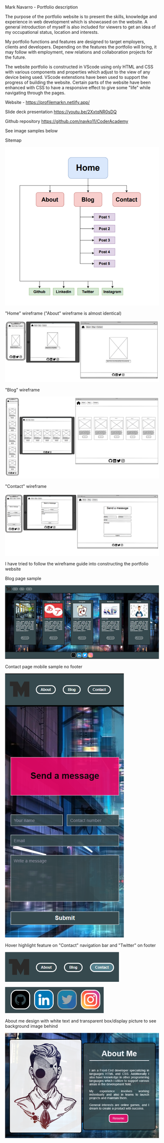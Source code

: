Mark Navarro - Portfolio description

The purpose of the portfolio website is to present the skills, knowledge and experience in web development which is showcased on the website. A general introduction of myself is also included for viewers to get an idea of my occupational status, location and interests. 


My portfolio functions and features are designed to target employers, clients and developers. Depending on the features the portfolio will bring, it may follow with employment, new relations and collaboration projects for the future.


The website portfolio is constructed in VScode using only HTML and CSS with various components and properties which adjust to the view of any device being used. VScode extenstions have been used to support the progress of building the website. Certain parts of the website have been enhanced with CSS to have a responsive effect to give some "life" while navigating through the pages. 

Website - https://profilemarkn.netlify.app/

Slide deck presentation https://youtu.be/2XxtqNR0sDQ

Github repository https://github.com/navko11/CoderAcademy


See image samples below

Sitemap 

![Alt text](readme%20images/sitemap.png)

"Home" wireframe ("About" wireframe is almost identical)

![Alt text](readme%20images/wireframehome.png)

"Blog" wireframe

![Alt text](readme%20images/blogwireframe.png)

"Contact" wireframe

![Alt text](readme%20images/Contact%20wireframe.png)

I have tried to follow the wireframe guide into constructing the portfolio website

Blog page sample

![Alt text](readme%20images/blogpage.png)

Contact page mobile sample no footer

![Alt text](readme%20images/contactmobile.png)

Hover highlight feature on "Contact" navigation bar and "Twitter" on footer

![Alt text](readme%20images/navbar.png)

![Alt text](readme%20images/footericon.png)

About me design with white text and transparent box/display picture to see background image behind

![Alt text](readme%20images/Aboutme.png)